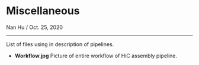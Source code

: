 # Miscellaneous
Nan Hu / Oct. 25, 2020

---

List of files using in description of pipelines.
- **Workflow.jpg**  Picture of entire workflow of HiC assembly pipeline.
